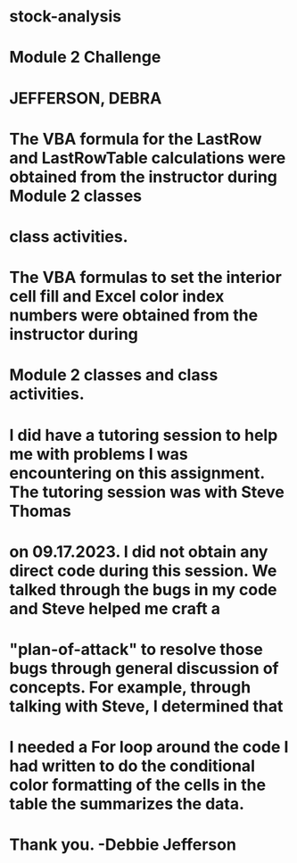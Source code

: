 # stock-analysis
# Module 2 Challenge
# JEFFERSON, DEBRA
#
# The VBA formula for the LastRow and LastRowTable calculations were obtained from the instructor during Module 2 classes
# class activities.
#
# The VBA formulas to set the interior cell fill and Excel color index numbers were obtained from the instructor during
# Module 2 classes and class activities.
#
# I did have a tutoring session to help me with problems I was encountering on this assignment. The tutoring session was with Steve Thomas
# on 09.17.2023.  I did not obtain any direct code during this session.  We talked through the bugs in my code and Steve helped me craft a
# "plan-of-attack" to resolve those bugs through general discussion of concepts.  For example, through talking with Steve, I determined that
# I needed a For loop around the code I had written to do the conditional color formatting of the cells in the table the summarizes the data.
#
# Thank you. -Debbie Jefferson
